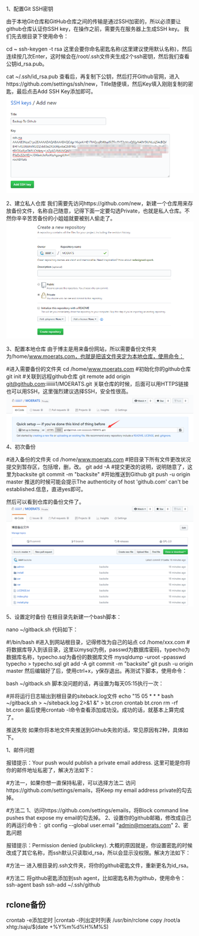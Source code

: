 1、配置Git SSH密钥

由于本地Git仓库和GitHub仓库之间的传输是通过SSH加密的，所以必须要让github仓库认证你SSH key，在操作之前，需要先在服务器上生成SSH key。
我们先去根目录下使用命令：

cd ~
ssh-keygen -t rsa
这里会要你命名密匙名称(这里建议使用默认名称)，然后连续按几次Enter，这时候会在/root/.ssh文件夹生成2个ssh密钥，然后我们查看公钥id_rsa.pub。

cat ~/.ssh/id_rsa.pub
查看后，再复制下公钥，然后打开Github官网，进入https://github.com/settings/ssh/new，Title随便填，然后Key填入刚刚复制的密匙，最后点击Add SSH Key添加即可。
![1](1.png)

2、建立私人仓库
我们需要先访问https://github.com/new，新建一个仓库用来存放备份文件，名称自己随意，记得下面一定要勾选Private，也就是私人仓库。不然你辛辛苦苦备份的小姐姐就要被别人偷走了。
![1](2.png)

3、配置本地仓库
由于博主是用来备份网站，所以需要备份文件夹为/home/www.moerats.com，也就是把该文件夹定为本地仓库，使用命令：

#进入需要备份的文件夹
cd /home/www.moerats.com
#初始化你的github仓库
git init
#关联到远程github仓库
git remote add origin git@github.com:iiiiiii1/MOERATS.git
关联仓库的时候，后面可以用HTTPS链接也可以用SSH，这里强烈建议选择SSH，安全性很高。
![1](3.png)
4、初次备份

#进入备份的文件夹
cd /home/www.moerats.com
#把目录下所有文件更改状况提交到暂存区，包括增，删，改。
git add -A
#提交更改的说明，说明随意了，这里为backsite
git commit -m "backsite"
#开始推送到Github
git push -u origin master
推送的时候可能会提示The authenticity of host 'github.com' can't be established.信息，直进yes即可。

然后可以看到仓库的备份文件了。
![1](4.png)

5、设置定时备份
在根目录先新建一个bash脚本：

nano ~/gitback.sh
代码如下：

#!/bin/bash
#进入到网站根目录，记得修改为自己的站点
cd /home/xxx.com
#将数据库导入到该目录，这里以mysql为例，passwd为数据库密码，typecho为数据库名称，typecho.sql为备份的数据库文件
mysqldump -uroot -ppasswd typecho > typecho.sql
git add -A
git commit -m "backsite"
git push -u origin master
然后编辑好了后，使用ctrl+x，y保存退出。再测试下脚本，使用命令：

bash ~/gitback.sh
脚本没问题的话，再设置为每天05:15执行一次：

#并将运行日志输出到根目录的siteback.log文件
echo "15 05 * * * bash ~/gitback.sh > ~/siteback.log 2>&1 &" > bt.cron
crontab bt.cron
rm -rf bt.cron
最后使用crontab -l命令查看添加成功没。成功的话，就基本上算完成了。

推送失败
如果你将本地文件夹推送到Github失败的话，常见原因有2种，具体如下。

1、邮件问题

报错提示：Your push would publish a private email address.
这里可能是你将你的邮件地址私密了，解决方法如下：

#方法一，如果你想一直保持私密，可以选择方法二
访问https://github.com/settings/emails，将Keep my email address private的勾去掉。

#方法二
1、访问https://github.com/settings/emails，将Block command line pushes that expose my email的勾去掉。
2、设置你的github邮箱，修改成自己的再运行命令：
git config --global user.email "admin@moerats.com"
2、密匙问题

报错提示：Permission denied (publickey).
大概的原因就是，你设置密匙的时候改成了其它名称，而ssh默认只读取id_rsa，所以会显示没权限。解决方法如下：

#方法一
进入根目录的.ssh文件夹，将你的github密匙文件，重新更名为id_rsa。

#方法二
将github密匙添加到ssh agent，比如密匙名称为github，使用命令：
ssh-agent bash
ssh-add ~/.ssh/github

## rclone备份
crontab -e添加定时 |crontab -l列出定时列表
/usr/bin/rclone copy /root/a xhtg:/saju/$(date +%Y%m%d%H%M%S)
